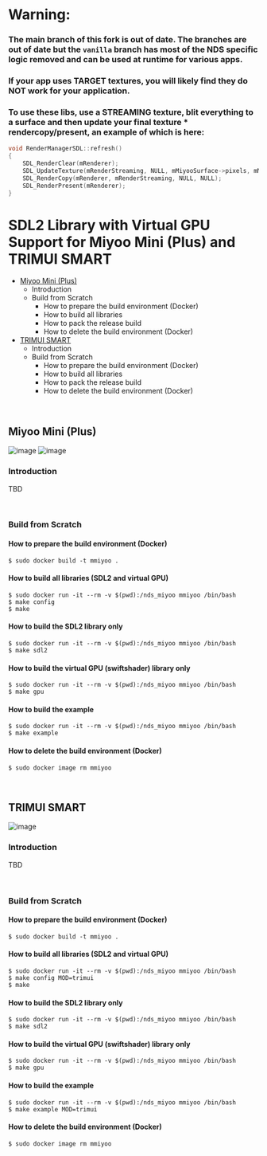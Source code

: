 # Warning:
### The main branch of this fork is out of date. The branches are out of date but the `vanilla` branch has most of the NDS specific logic removed and can be used at runtime for various apps.
### If your app uses TARGET textures, you will likely find they do NOT work for your application. 
### To use these libs, use a STREAMING texture, blit everything to a surface and then update your final texture * rendercopy/present, an example of which is here:

```c
void RenderManagerSDL::refresh()
{
	SDL_RenderClear(mRenderer);
	SDL_UpdateTexture(mRenderStreaming, NULL, mMiyooSurface->pixels, mMiyooSurface->pitch);
	SDL_RenderCopy(mRenderer, mRenderStreaming, NULL, NULL);
	SDL_RenderPresent(mRenderer);
}
```



# SDL2 Library with Virtual GPU Support for Miyoo Mini (Plus) and TRIMUI SMART
 - [Miyoo Mini (Plus)](#miyoo-mini-plus)
   - Introduction
   - Build from Scratch
     - How to prepare the build environment (Docker)
     - How to build all libraries
     - How to pack the release build
     - How to delete the build environment (Docker)
 - [TRIMUI SMART](#trimui-smart)
   - Introduction
   - Build from Scratch
     - How to prepare the build environment (Docker)
     - How to build all libraries
     - How to pack the release build
     - How to delete the build environment (Docker)

&nbsp;

## Miyoo Mini (Plus)
![image](images/mmiyoo/mm.jpg) ![image](images/mmiyoo/mmp.jpg)  

### Introduction
TBD

&nbsp;

### Build from Scratch
#### How to prepare the build environment (Docker)
```
$ sudo docker build -t mmiyoo .
```

#### How to build all libraries (SDL2 and virtual GPU)
```
$ sudo docker run -it --rm -v $(pwd):/nds_miyoo mmiyoo /bin/bash
$ make config
$ make
```

#### How to build the SDL2 library only
```
$ sudo docker run -it --rm -v $(pwd):/nds_miyoo mmiyoo /bin/bash
$ make sdl2
```

#### How to build the virtual GPU (swiftshader) library only
```
$ sudo docker run -it --rm -v $(pwd):/nds_miyoo mmiyoo /bin/bash
$ make gpu
```

#### How to build the example
```
$ sudo docker run -it --rm -v $(pwd):/nds_miyoo mmiyoo /bin/bash
$ make example
```

#### How to delete the build environment (Docker)
```
$ sudo docker image rm mmiyoo
```

&nbsp;

## TRIMUI SMART
![image](images/trimui/trimui.jpg)  

### Introduction
TBD

&nbsp;

### Build from Scratch
#### How to prepare the build environment (Docker)
```
$ sudo docker build -t mmiyoo .
```

#### How to build all libraries (SDL2 and virtual GPU)
```
$ sudo docker run -it --rm -v $(pwd):/nds_miyoo mmiyoo /bin/bash
$ make config MOD=trimui
$ make
```

#### How to build the SDL2 library only
```
$ sudo docker run -it --rm -v $(pwd):/nds_miyoo mmiyoo /bin/bash
$ make sdl2
```

#### How to build the virtual GPU (swiftshader) library only
```
$ sudo docker run -it --rm -v $(pwd):/nds_miyoo mmiyoo /bin/bash
$ make gpu
```

#### How to build the example
```
$ sudo docker run -it --rm -v $(pwd):/nds_miyoo mmiyoo /bin/bash
$ make example MOD=trimui
```

#### How to delete the build environment (Docker)
```
$ sudo docker image rm mmiyoo
```
